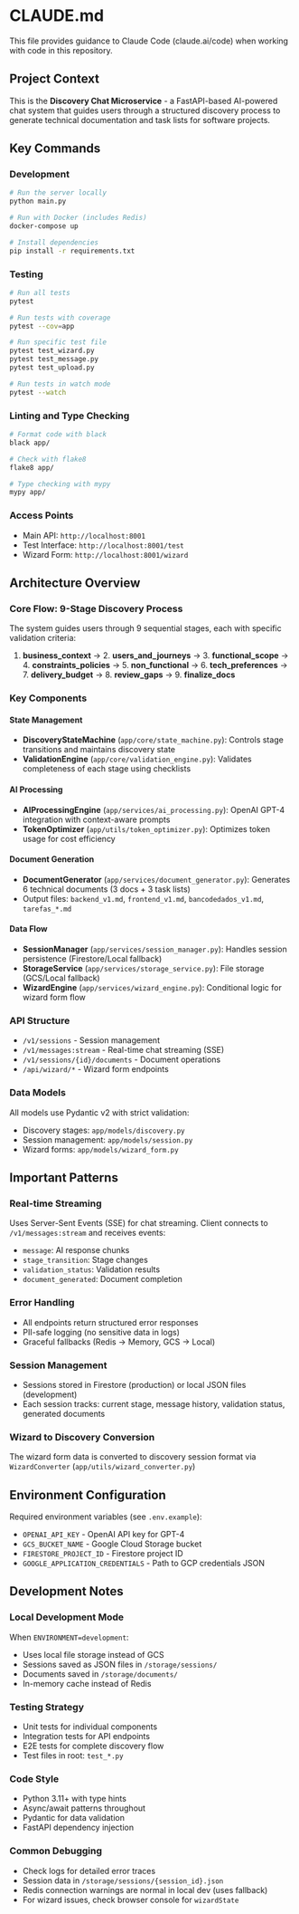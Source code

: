 # CLAUDE.md

This file provides guidance to Claude Code (claude.ai/code) when working with code in this repository.

## Project Context

This is the **Discovery Chat Microservice** - a FastAPI-based AI-powered chat system that guides users through a structured discovery process to generate technical documentation and task lists for software projects.

## Key Commands

### Development
```bash
# Run the server locally
python main.py

# Run with Docker (includes Redis)
docker-compose up

# Install dependencies
pip install -r requirements.txt
```

### Testing
```bash
# Run all tests
pytest

# Run tests with coverage
pytest --cov=app

# Run specific test file
pytest test_wizard.py
pytest test_message.py
pytest test_upload.py

# Run tests in watch mode
pytest --watch
```

### Linting and Type Checking
```bash
# Format code with black
black app/

# Check with flake8
flake8 app/

# Type checking with mypy
mypy app/
```

### Access Points
- Main API: `http://localhost:8001`
- Test Interface: `http://localhost:8001/test`
- Wizard Form: `http://localhost:8001/wizard`

## Architecture Overview

### Core Flow: 9-Stage Discovery Process
The system guides users through 9 sequential stages, each with specific validation criteria:

1. **business_context** → 2. **users_and_journeys** → 3. **functional_scope** → 4. **constraints_policies** → 5. **non_functional** → 6. **tech_preferences** → 7. **delivery_budget** → 8. **review_gaps** → 9. **finalize_docs**

### Key Components

#### State Management
- **DiscoveryStateMachine** (`app/core/state_machine.py`): Controls stage transitions and maintains discovery state
- **ValidationEngine** (`app/core/validation_engine.py`): Validates completeness of each stage using checklists

#### AI Processing
- **AIProcessingEngine** (`app/services/ai_processing.py`): OpenAI GPT-4 integration with context-aware prompts
- **TokenOptimizer** (`app/utils/token_optimizer.py`): Optimizes token usage for cost efficiency

#### Document Generation
- **DocumentGenerator** (`app/services/document_generator.py`): Generates 6 technical documents (3 docs + 3 task lists)
- Output files: `backend_v1.md`, `frontend_v1.md`, `bancodedados_v1.md`, `tarefas_*.md`

#### Data Flow
- **SessionManager** (`app/services/session_manager.py`): Handles session persistence (Firestore/Local fallback)
- **StorageService** (`app/services/storage_service.py`): File storage (GCS/Local fallback)
- **WizardEngine** (`app/services/wizard_engine.py`): Conditional logic for wizard form flow

### API Structure
- `/v1/sessions` - Session management
- `/v1/messages:stream` - Real-time chat streaming (SSE)
- `/v1/sessions/{id}/documents` - Document operations
- `/api/wizard/*` - Wizard form endpoints

### Data Models
All models use Pydantic v2 with strict validation:
- Discovery stages: `app/models/discovery.py`
- Session management: `app/models/session.py`
- Wizard forms: `app/models/wizard_form.py`

## Important Patterns

### Real-time Streaming
Uses Server-Sent Events (SSE) for chat streaming. Client connects to `/v1/messages:stream` and receives events:
- `message`: AI response chunks
- `stage_transition`: Stage changes
- `validation_status`: Validation results
- `document_generated`: Document completion

### Error Handling
- All endpoints return structured error responses
- PII-safe logging (no sensitive data in logs)
- Graceful fallbacks (Redis → Memory, GCS → Local)

### Session Management
- Sessions stored in Firestore (production) or local JSON files (development)
- Each session tracks: current stage, message history, validation status, generated documents

### Wizard to Discovery Conversion
The wizard form data is converted to discovery session format via `WizardConverter` (`app/utils/wizard_converter.py`)

## Environment Configuration

Required environment variables (see `.env.example`):
- `OPENAI_API_KEY` - OpenAI API key for GPT-4
- `GCS_BUCKET_NAME` - Google Cloud Storage bucket
- `FIRESTORE_PROJECT_ID` - Firestore project ID
- `GOOGLE_APPLICATION_CREDENTIALS` - Path to GCP credentials JSON

## Development Notes

### Local Development Mode
When `ENVIRONMENT=development`:
- Uses local file storage instead of GCS
- Sessions saved as JSON files in `/storage/sessions/`
- Documents saved in `/storage/documents/`
- In-memory cache instead of Redis

### Testing Strategy
- Unit tests for individual components
- Integration tests for API endpoints
- E2E tests for complete discovery flow
- Test files in root: `test_*.py`

### Code Style
- Python 3.11+ with type hints
- Async/await patterns throughout
- Pydantic for data validation
- FastAPI dependency injection

### Common Debugging
- Check logs for detailed error traces
- Session data in `/storage/sessions/{session_id}.json`
- Redis connection warnings are normal in local dev (uses fallback)
- For wizard issues, check browser console for `wizardState`